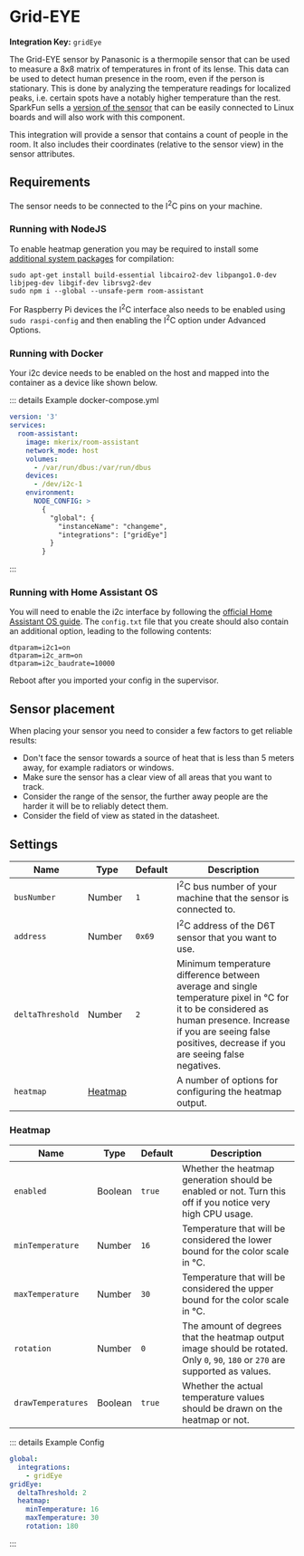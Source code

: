 # Grid-EYE

**Integration Key:** `gridEye`

The Grid-EYE sensor by Panasonic is a thermopile sensor that can be used to measure a 8x8 matrix of temperatures in front of its lense. This data can be used to detect human presence in the room, even if the person is stationary. This is done by analyzing the temperature readings for localized peaks, i.e. certain spots have a notably higher temperature than the rest. SparkFun sells a [version of the sensor](https://www.sparkfun.com/products/14607) that can be easily connected to Linux boards and will also work with this component.

This integration will provide a sensor that contains a count of people in the room. It also includes their coordinates (relative to the sensor view) in the sensor attributes.

## Requirements

The sensor needs to be connected to the I<sup>2</sup>C pins on your machine.

### Running with NodeJS

To enable heatmap generation you may be required to install some [additional system packages](https://github.com/Automattic/node-canvas#compiling) for compilation:

```shell
sudo apt-get install build-essential libcairo2-dev libpango1.0-dev libjpeg-dev libgif-dev librsvg2-dev
sudo npm i --global --unsafe-perm room-assistant
```

For Raspberry Pi devices the I<sup>2</sup>C interface also needs to be enabled using `sudo raspi-config` and then enabling the I<sup>2</sup>C option under Advanced Options.

### Running with Docker

Your i2c device needs to be enabled on the host and mapped into the container as a device like shown below.

::: details Example docker-compose.yml

```yaml
version: '3'
services:
  room-assistant:
    image: mkerix/room-assistant
    network_mode: host
    volumes:
      - /var/run/dbus:/var/run/dbus
    devices:
      - /dev/i2c-1
    environment:
      NODE_CONFIG: >
        {
          "global": {
            "instanceName": "changeme",
            "integrations": ["gridEye"]
          }
        }
```

:::

### Running with Home Assistant OS

You will need to enable the i2c interface by following the [official Home Assistant OS guide](https://www.home-assistant.io/hassio/enable_i2c/). The `config.txt` file that you create should also contain an additional option, leading to the following contents:

```
dtparam=i2c1=on
dtparam=i2c_arm=on
dtparam=i2c_baudrate=10000
```

Reboot after you imported your config in the supervisor.

## Sensor placement

When placing your sensor you need to consider a few factors to get reliable results:

- Don't face the sensor towards a source of heat that is less than 5 meters away, for example radiators or windows.
- Make sure the sensor has a clear view of all areas that you want to track.
- Consider the range of the sensor, the further away people are the harder it will be to reliably detect them.
- Consider the field of view as stated in the datasheet.

## Settings

| Name             | Type                | Default | Description                                                  |
| ---------------- | ------------------- | ------- | ------------------------------------------------------------ |
| `busNumber`      | Number              | `1`     | I<sup>2</sup>C bus number of your machine that the sensor is connected to. |
| `address`        | Number              | `0x69`  | I<sup>2</sup>C address of the D6T sensor that you want to use. |
| `deltaThreshold` | Number              | `2`     | Minimum temperature difference between average and single temperature pixel in &deg;C for it to be considered as human presence. Increase if you are seeing false positives, decrease if you are seeing false negatives. |
| `heatmap`        | [Heatmap](#heatmap) |         | A number of options for configuring the heatmap output.      |

### Heatmap

| Name               | Type    | Default | Description                                                  |
| ------------------ | ------- | ------- | ------------------------------------------------------------ |
| `enabled`          | Boolean | `true`  | Whether the heatmap generation should be enabled or not. Turn this off if you notice very high CPU usage. |
| `minTemperature`   | Number  | `16`    | Temperature that will be considered the lower bound for the color scale in &deg;C. |
| `maxTemperature`   | Number  | `30`    | Temperature that will be considered the upper bound for the color scale in &deg;C. |
| `rotation`         | Number  | `0`     | The amount of degrees that the heatmap output image should be rotated. Only `0`, `90`, `180` or `270` are supported as values. |
| `drawTemperatures` | Boolean | `true`  | Whether the actual temperature values should be drawn on the heatmap or not. |

::: details Example Config

```yaml
global:
  integrations:
    - gridEye
gridEye:
  deltaThreshold: 2
  heatmap:
    minTemperature: 16
    maxTemperature: 30
    rotation: 180
```

:::

